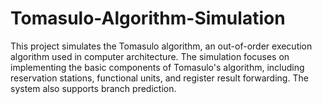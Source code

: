 # Tomasulo-Algorithm-Simulation
This project simulates the Tomasulo algorithm, an out-of-order execution algorithm used in computer architecture. The simulation focuses on implementing the basic components of Tomasulo's algorithm, including reservation stations, functional units, and register result forwarding. The system also supports branch prediction.
